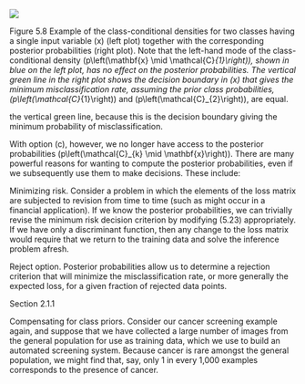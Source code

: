 
![](https://cdn.mathpix.com/cropped/2024_05_26_3a79e15ed1a634320c5fg-1.jpg?height=702&width=1494&top_left_y=235&top_left_x=147)

Figure 5.8 Example of the class-conditional densities for two classes having a single input variable \(x\) (left plot) together with the corresponding posterior probabilities (right plot). Note that the left-hand mode of the class-conditional density \(p\left(\mathbf{x} \mid \mathcal{C}_{1}\right)\), shown in blue on the left plot, has no effect on the posterior probabilities. The vertical green line in the right plot shows the decision boundary in \(x\) that gives the minimum misclassification rate, assuming the prior class probabilities, \(p\left(\mathcal{C}_{1}\right)\) and \(p\left(\mathcal{C}_{2}\right)\), are equal.

the vertical green line, because this is the decision boundary giving the minimum probability of misclassification.

With option (c), however, we no longer have access to the posterior probabilities \(p\left(\mathcal{C}_{k} \mid \mathbf{x}\right)\). There are many powerful reasons for wanting to compute the posterior probabilities, even if we subsequently use them to make decisions. These include:

Minimizing risk. Consider a problem in which the elements of the loss matrix are subjected to revision from time to time (such as might occur in a financial application). If we know the posterior probabilities, we can trivially revise the minimum risk decision criterion by modifying (5.23) appropriately. If we have only a discriminant function, then any change to the loss matrix would require that we return to the training data and solve the inference problem afresh.

Reject option. Posterior probabilities allow us to determine a rejection criterion that will minimize the misclassification rate, or more generally the expected loss, for a given fraction of rejected data points.

Section 2.1.1

Compensating for class priors. Consider our cancer screening example again, and suppose that we have collected a large number of images from the general population for use as training data, which we use to build an automated screening system. Because cancer is rare amongst the general population, we might find that, say, only 1 in every 1,000 examples corresponds to the presence of cancer.